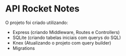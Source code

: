 # API Rocket Notes

O projeto foi criado utilizando: 
- Express (criando Middleware, Routes e Controllers)
- SQLite (criando tabelas iniciais com querys do SQL)
- Knex (Atualizando o projeto com query builder)
- Migrations
  
